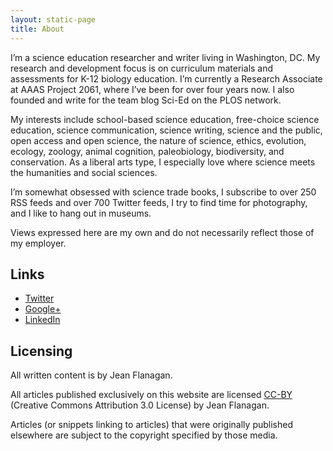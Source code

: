 ```yaml
---
layout: static-page
title: About
---
```


<p>I’m a science education researcher and writer living in Washington, DC. My research and development focus is on curriculum materials and assessments for K-12 biology education. I’m currently a Research Associate at AAAS Project 2061, where I’ve been for over four years now. I also founded and write for the team blog Sci-Ed on the PLOS network.</p>
<p>My interests include school-based science education, free-choice science education, science communication, science writing, science and the public, open access and open science, the nature of science, ethics, evolution, ecology, zoology, animal cognition, paleobiology, biodiversity, and conservation. As a liberal arts type, I especially love where science meets the humanities and social sciences.</p>
<p>I’m somewhat obsessed with science trade books, I subscribe to over 250 RSS feeds and over 700 Twitter feeds, I try to find time for photography, and I like to hang out in museums.</p>
<p>Views expressed here are my own and do not necessarily reflect those of my employer.</p>
<h2>Links</h2>
<ul>
<li><a href="https://twitter.com/jeancflanagan">Twitter</a></li>
<li><a href="https://plus.google.com/110091158982110640683/posts">Google+</a></li>
<li><a href="http://www.linkedin.com/profile/view?id=34681486">LinkedIn</a></li>
</ul>
<h2>Licensing</h2>
<p>All written content is by Jean Flanagan.</p>
<p>All articles published exclusively on this website are licensed <a href="http://creativecommons.org/licenses/by/3.0/deed.en_US">CC-BY</a> (Creative Commons Attribution 3.0 License) by Jean Flanagan.</p>
<p>Articles (or snippets linking to articles) that were originally published elsewhere are subject to the copyright specified by those media.</p>